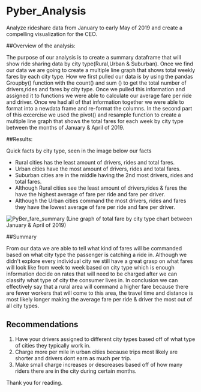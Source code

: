 # Pyber_Analysis
Analyze rideshare data from January to early May of 2019 and create a compelling visualization for the CEO.

##Overview of the analysis:

The purpose of our analysis is to create a summary dataframe that will show ride sharing data by city type(Rural,Urban & Suburban). Once we find our data we are going to create a multiple line graph that shows total weekly fares by each city type. How we first pulled our data is by using the pandas Groupby() function with the count() and sum () to get the total number of drivers,rides and fares by city type. Once we pulled this information and assigned it to functions we were able to calculate our average fare per ride and driver. Once we had all of that information together we were able to format into a newdata frame and re-format the columns. In the second part of this excercise we used the pivot() and resample function to create a multiple line graph that shows the total fares for each week by city type between the months of January & April of 2019. 

##Results:

Quick facts by city type, seen in the image below our facts
- Rural cities has the least amount of drivers, rides and total fares.
- Urban cities have the most amount of drivers, rides and total fares.
- Suburban cities are in the middle having the 2nd most drivers, rides and total fares.
- Although Rural cities see the least amount of drivers,rides & fares the have the highest average of fare per ride and fare per driver.
- Although the Urban cities command the most drivers, rides and fares they have the lowest average of fare per ride and fare per driver.

![PyBer_fare_summary](https://user-images.githubusercontent.com/89143725/135694217-a0c3469a-feb5-4ff5-a57f-31109aabe1a7.png)
                                    (Line graph of total fare by city type chart between January & April of 2019)
   
##Summary

From our data we are able to tell what kind of fares will be commanded based on what city type the passenger is catching a ride in. Although we didn't explore every individual city we still have a great grasp on what fares will look like from week to week based on city type which is enough information decide on rates that will need to be charged after we can classify what type of city the consumer lives in. In conclusion we can effectively say that a rural area will command a higher fare because there are fewer workers that will come to this area, the travel time and distance is most likely longer making the average fare per ride & driver the most out of all city types.

## Recommendations 

1. Have your drivers assigned to different city types based off of what type of cities they typically work in.
2. Charge more per mile in urban cities because trips most likely are shorter and drivers dont earn as much per trip.
3. Make small charge increases or descreases based off of how many riders there are in the city during certain months.

Thank you for reading.
